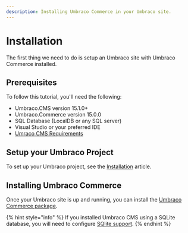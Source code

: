 ```yaml
---
description: Installing Umbraco Commerce in your Umbraco site.
---
```


# Installation

The first thing we need to do is setup an Umbraco site with Umbraco Commerce installed.

## Prerequisites
To follow this tutorial, you'll need the following:

* Umbraco.CMS version 15.1.0+
* Umbraco.Commerce version 15.0.0
* SQL Database (LocalDB or any SQL server)
* Visual Studio or your preferred IDE
* [Umraco CMS Requirements](../../../umbraco-cms/fundamentals/setup/requirements.md)

## Setup your Umbraco Project

To set up your Umbraco project, see the [Installation](../../../umbraco-cms/fundamentals/setup/install/README.md) article.

## Installing Umbraco Commerce

Once your Umbraco site is up and running, you can install the [Umbraco Commerce package](../../getting-started/install.md).

{% hint style="info" %}
If you installed Umbraco CMS using a SQLite database, you will need to configure [SQlite support](../../how-to-guides/configure-sqlite-support.md).
{% endhint %}
